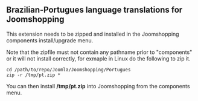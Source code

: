 ## Brazilian-Portugues language translations for Joomshopping

This extension needs to be zipped and installed in the Joomshopping components install/upgrade menu.

Note that the zipfile must not contain any pathname prior to "components" or it will not install correctly, for exmaple in Linux do the following to zip it.
```
cd /path/to/repo/Joomla/Joomshopping/Portugues
zip -r /tmp/pt.zip *
```

You can then install __/tmp/pt.zip__ into Joomshopping from the components menu.
